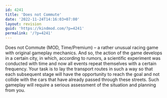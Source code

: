 ```yaml
---
id: 4241
title: 'Does not Commute'
date: '2022-11-24T14:16:03+07:00'
layout: revision
guid: 'https://kindmod.com/?p=4241'
permalink: '/?p=4241'
---
```


Does not Commute (MOD, Time/Premium) – a rather unusual racing game with original gameplay mechanics. And so, the action of the game develops in a certain city, in which, according to rumors, a scientific experiment was conducted with time and now all events repeat themselves with a certain frequency. Your task is to lay the transport routes in such a way so that each subsequent stage will have the opportunity to reach the goal and not collide with the cars that have already passed through these streets. Such gameplay will require a serious assessment of the situation and planning from you.